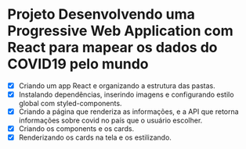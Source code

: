 # Projeto Desenvolvendo uma Progressive Web Application com React para mapear os dados do COVID19 pelo mundo

- [x] Criando um app React e organizando a estrutura das pastas.
- [x] Instalando dependências, inserindo imagens e configurando estilo global com styled-components.
- [x] Criando a página que renderiza as informações, e a API que retorna informações sobre covid no país que o usuário escolher.
- [x] Criando os components e os cards.
- [x] Renderizando os cards na tela e os estilizando.